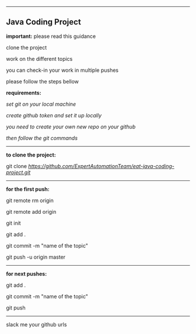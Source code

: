 -----------------------------------------------------------------
Java Coding Project
-----------------------------------------------------------------

**important:** please read this guidance

clone the project

work on the different topics

you can check-in your work in multiple pushes

please follow the steps bellow

**requirements:**

_set git on your local machine_

_create github token and set it up locally_

_you need to create your own new repo on your github_

_then follow the git commands_

-----------------------------------------------------------------

**to clone the project:**

git clone _https://github.com/ExpertAutomationTeam/eat-java-coding-project.git_

-----------------------------------------------------------------

**for the first push:**

git remote rm origin

git remote add origin _<your own github url>_

git init

git add .

git commit -m "name of the topic"

git push -u origin master

-----------------------------------------------------------------

**for next pushes:**

git add .

git commit -m "name of the topic"

git push

-----------------------------------------------------------------

slack me your github urls
